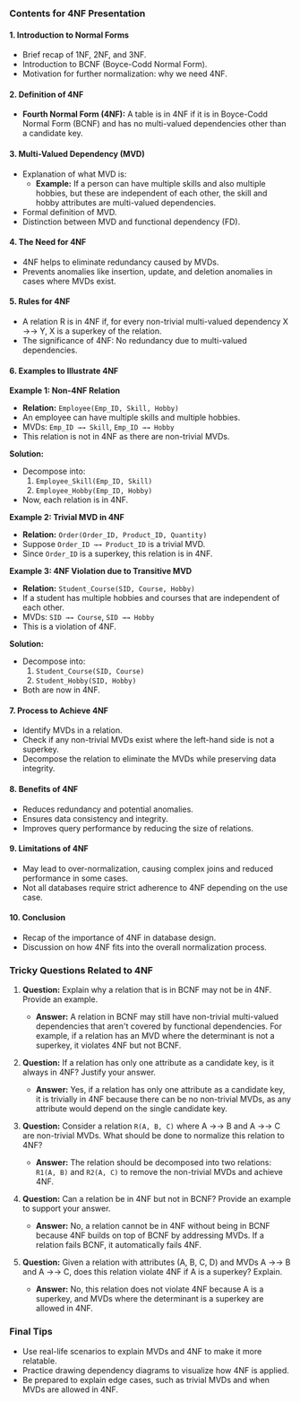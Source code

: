 ### **Contents for 4NF Presentation**

#### **1. Introduction to Normal Forms**
   - Brief recap of 1NF, 2NF, and 3NF.
   - Introduction to BCNF (Boyce-Codd Normal Form).
   - Motivation for further normalization: why we need 4NF.

#### **2. Definition of 4NF**
   - **Fourth Normal Form (4NF):** A table is in 4NF if it is in Boyce-Codd Normal Form (BCNF) and has no multi-valued dependencies other than a candidate key.

#### **3. Multi-Valued Dependency (MVD)**
   - Explanation of what MVD is:
     - **Example:** If a person can have multiple skills and also multiple hobbies, but these are independent of each other, the skill and hobby attributes are multi-valued dependencies.
   - Formal definition of MVD.
   - Distinction between MVD and functional dependency (FD).

#### **4. The Need for 4NF**
   - 4NF helps to eliminate redundancy caused by MVDs.
   - Prevents anomalies like insertion, update, and deletion anomalies in cases where MVDs exist.

#### **5. Rules for 4NF**
   - A relation R is in 4NF if, for every non-trivial multi-valued dependency X →→ Y, X is a superkey of the relation.
   - The significance of 4NF: No redundancy due to multi-valued dependencies.

#### **6. Examples to Illustrate 4NF**

**Example 1: Non-4NF Relation**
   - **Relation:** `Employee(Emp_ID, Skill, Hobby)`
   - An employee can have multiple skills and multiple hobbies.
   - MVDs: `Emp_ID →→ Skill`, `Emp_ID →→ Hobby`
   - This relation is not in 4NF as there are non-trivial MVDs.

**Solution:**
   - Decompose into:
     1. `Employee_Skill(Emp_ID, Skill)`
     2. `Employee_Hobby(Emp_ID, Hobby)`
   - Now, each relation is in 4NF.

**Example 2: Trivial MVD in 4NF**
   - **Relation:** `Order(Order_ID, Product_ID, Quantity)`
   - Suppose `Order_ID →→ Product_ID` is a trivial MVD.
   - Since `Order_ID` is a superkey, this relation is in 4NF.

**Example 3: 4NF Violation due to Transitive MVD**
   - **Relation:** `Student_Course(SID, Course, Hobby)`
   - If a student has multiple hobbies and courses that are independent of each other.
   - MVDs: `SID →→ Course`, `SID →→ Hobby`
   - This is a violation of 4NF.

**Solution:**
   - Decompose into:
     1. `Student_Course(SID, Course)`
     2. `Student_Hobby(SID, Hobby)`
   - Both are now in 4NF.

#### **7. Process to Achieve 4NF**
   - Identify MVDs in a relation.
   - Check if any non-trivial MVDs exist where the left-hand side is not a superkey.
   - Decompose the relation to eliminate the MVDs while preserving data integrity.

#### **8. Benefits of 4NF**
   - Reduces redundancy and potential anomalies.
   - Ensures data consistency and integrity.
   - Improves query performance by reducing the size of relations.

#### **9. Limitations of 4NF**
   - May lead to over-normalization, causing complex joins and reduced performance in some cases.
   - Not all databases require strict adherence to 4NF depending on the use case.

#### **10. Conclusion**
   - Recap of the importance of 4NF in database design.
   - Discussion on how 4NF fits into the overall normalization process.

### **Tricky Questions Related to 4NF**

1. **Question:** Explain why a relation that is in BCNF may not be in 4NF. Provide an example.
   - **Answer:** A relation in BCNF may still have non-trivial multi-valued dependencies that aren't covered by functional dependencies. For example, if a relation has an MVD where the determinant is not a superkey, it violates 4NF but not BCNF.

2. **Question:** If a relation has only one attribute as a candidate key, is it always in 4NF? Justify your answer.
   - **Answer:** Yes, if a relation has only one attribute as a candidate key, it is trivially in 4NF because there can be no non-trivial MVDs, as any attribute would depend on the single candidate key.

3. **Question:** Consider a relation `R(A, B, C)` where A →→ B and A →→ C are non-trivial MVDs. What should be done to normalize this relation to 4NF?
   - **Answer:** The relation should be decomposed into two relations: `R1(A, B)` and `R2(A, C)` to remove the non-trivial MVDs and achieve 4NF.

4. **Question:** Can a relation be in 4NF but not in BCNF? Provide an example to support your answer.
   - **Answer:** No, a relation cannot be in 4NF without being in BCNF because 4NF builds on top of BCNF by addressing MVDs. If a relation fails BCNF, it automatically fails 4NF.

5. **Question:** Given a relation with attributes (A, B, C, D) and MVDs A →→ B and A →→ C, does this relation violate 4NF if A is a superkey? Explain.
   - **Answer:** No, this relation does not violate 4NF because A is a superkey, and MVDs where the determinant is a superkey are allowed in 4NF.

### **Final Tips**
   - Use real-life scenarios to explain MVDs and 4NF to make it more relatable.
   - Practice drawing dependency diagrams to visualize how 4NF is applied.
   - Be prepared to explain edge cases, such as trivial MVDs and when MVDs are allowed in 4NF.
